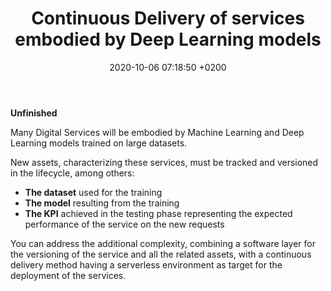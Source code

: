 ﻿---
layout: post
title:  "Continuous Delivery of services embodied by Deep Learning models"
date:   2020-10-06 07:18:50 +0200
categories: digitalization serverless
---
**Unfinished**

Many Digital Services will be embodied by Machine Learning and Deep Learning models trained on large datasets.

New assets, characterizing these services, must be tracked and versioned in the lifecycle, among others: 

 - **The dataset** used for the training
 - **The model** resulting from the training
 - **The KPI** achieved in the testing phase representing the expected  performance of the service on the new requests 

You can address the additional complexity, combining a software layer for the versioning of the service and all the related assets, with a continuous delivery method having a serverless environment as target for the deployment of the services.


